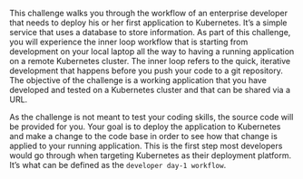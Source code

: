 This challenge walks you through the workflow of an enterprise developer that needs to deploy his or her first application to Kubernetes. It’s a simple service that uses a database to store information. As part of this challenge, you will experience the inner loop workflow that is starting from development on your local laptop all the way to having a running application on a remote Kubernetes cluster. The inner loop refers to the quick, iterative development that happens before you push your code to a git repository. The objective of the challenge is a working application that you have developed and tested on a Kubernetes cluster and that can be shared via a URL.

As the challenge is not meant to test your coding skills, the source code will be provided for you. Your goal is to deploy the application to Kubernetes and make a change to the code base in order to see how that change is applied to your running application. This is the first step most developers would go through when targeting Kubernetes as their deployment platform. It’s what can be defined as the `developer day-1 workflow`.